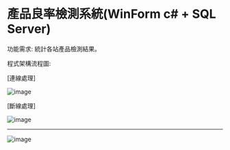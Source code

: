 # 產品良率檢測系統(WinForm c# + SQL Server)

功能需求: 統計各站產品檢測結果。

程式架構流程圖:

[連線處理]

![image](https://github.com/ChiuKuanWei/Project_1/assets/106484972/f934a630-9e5f-4d51-86c5-62759acad2db)

[斷線處理]

![image](https://github.com/ChiuKuanWei/Project_1/assets/106484972/db623374-80be-4a5d-ad34-05efce87aeb8)


----------------------------------------------------------------------------------------------------------------------------------------------

![image](https://github.com/ChiuKuanWei/Product_Yield_Detection_System/assets/106484972/5517d4bc-2124-439c-a3ea-d4329c8fca2d)
